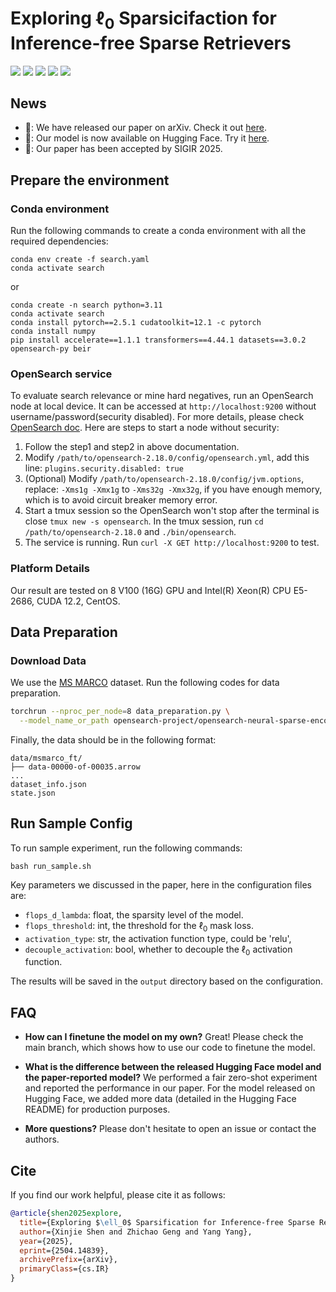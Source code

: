 # Exploring $\ell_0$ Sparsicifaction for Inference-free Sparse Retrievers
<div>
    <p>
        <a href='https://arxiv.org/abs/2504.14839'><img src='https://img.shields.io/badge/arXiv-2504.14839-b31b1b'></a>
        <img src="https://img.shields.io/badge/python-3.11-blue">
        <a href='https://opensearch.org/slack.html'><img src='https://img.shields.io/badge/Slack-Join-green'></a>
        <a href='https://huggingface.co/opensearch-project/opensearch-neural-sparse-encoding-doc-v3-distill'><img src='https://img.shields.io/badge/Hugging%20Face-Model%20Weights-blue'></a>
        <a href='https://paperswithcode.com/sota/zero-shot-on-beir-inference-free-model-on?p=exploring-ell-0-sparsification-for-inference'><img src='https://img.shields.io/endpoint.svg?url=https://paperswithcode.com/badge/exploring-ell-0-sparsification-for-inference/zero-shot-on-beir-inference-free-model-on'></a>
    </p>
</div>

## News
+ 📢: We have released our paper on arXiv. Check it out [here](https://arxiv.org/abs/2504.14839).
+ 📢: Our model is now available on Hugging Face. Try it [here](https://huggingface.co/opensearch-project/opensearch-neural-sparse-encoding-doc-v3-distill).
+ 📢: Our paper has been accepted by SIGIR 2025.

## Prepare the environment

### Conda environment
Run the following commands to create a conda environment with all the required dependencies:
```
conda env create -f search.yaml
conda activate search
```
or
```
conda create -n search python=3.11
conda activate search
conda install pytorch==2.5.1 cudatoolkit=12.1 -c pytorch
conda install numpy
pip install accelerate==1.1.1 transformers==4.44.1 datasets==3.0.2 opensearch-py beir
```

### OpenSearch service
To evaluate search relevance or mine hard negatives, run an OpenSearch node at local device. It can be accessed at `http://localhost:9200` without username/password(security disabled). For more details, please check [OpenSearch doc](https://opensearch.org/docs/latest/install-and-configure/install-opensearch/tar/). Here are steps to start a node without security:
1. Follow the step1 and step2 in above documentation.
2. Modify `/path/to/opensearch-2.18.0/config/opensearch.yml`, add this line: `plugins.security.disabled: true`
4. (Optional) Modify `/path/to/opensearch-2.18.0/config/jvm.options`, replace: `-Xms1g -Xmx1g` to `-Xms32g -Xmx32g`, if you have enough memory, which is to avoid circuit breaker memory error.
5. Start a tmux session so the OpenSearch won't stop after the terminal is close `tmux new -s opensearch`. In the tmux session, run `cd /path/to/opensearch-2.18.0` and `./bin/opensearch`.
6. The service is running. Run `curl -X GET http://localhost:9200` to test.

### Platform Details
Our result are tested on 8 V100 (16G) GPU and Intel(R) Xeon(R) CPU E5-2686, CUDA 12.2, CentOS.

## Data Preparation

### Download Data
We use the [MS MARCO](https://microsoft.github.io/msmarco/) dataset. Run the following codes for data preparation. 
```bash
torchrun --nproc_per_node=8 data_preparation.py \
  --model_name_or_path opensearch-project/opensearch-neural-sparse-encoding-doc-v2-distill
```

Finally, the data should be in the following format:
```
data/msmarco_ft/
├── data-00000-of-00035.arrow
...
dataset_info.json
state.json
```

## Run Sample Config
To run sample experiment, run the following commands:
```
bash run_sample.sh
```

Key parameters we discussed in the paper, here in the configuration files are:

- `flops_d_lambda`: float, the sparsity level of the model.
- `flops_threshold`: int, the threshold for the $\ell_0$ mask loss.
- `activation_type`: str, the activation function type, could be 'relu', 
- `decouple_activation`: bool, whether to decouple the $\ell_0$ activation function.

The results will be saved in the `output` directory based on the configuration.  

## FAQ
+ **How can I finetune the model on my own?**
  Great! Please check the main branch, which shows how to use our code to finetune the model.
  
+ **What is the difference between the released Hugging Face model and the paper-reported model?**
  We performed a fair zero-shot experiment and reported the performance in our paper. For the model released on Hugging Face, we added more data (detailed in the Hugging Face README) for production purposes.
  
+ **More questions?**
  Please don't hesitate to open an issue or contact the authors.


## Cite
If you find our work helpful, please cite it as follows:
```bibtex
@article{shen2025explore,
  title={Exploring $\ell_0$ Sparsification for Inference-free Sparse Retrievers},
  author={Xinjie Shen and Zhichao Geng and Yang Yang},
  year={2025},
  eprint={2504.14839},
  archivePrefix={arXiv},
  primaryClass={cs.IR}
}

